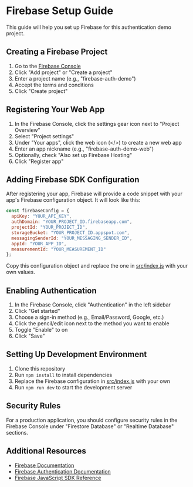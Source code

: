 # Firebase Setup Guide

This guide will help you set up Firebase for this authentication demo project.

## Creating a Firebase Project

1. Go to the [Firebase Console](https://console.firebase.google.com/)
2. Click "Add project" or "Create a project"
3. Enter a project name (e.g., "firebase-auth-demo")
4. Accept the terms and conditions
5. Click "Create project"

## Registering Your Web App

1. In the Firebase Console, click the settings gear icon next to "Project Overview"
2. Select "Project settings"
3. Under "Your apps", click the web icon (</>) to create a new web app
4. Enter an app nickname (e.g., "firebase-auth-demo-web")
5. Optionally, check "Also set up Firebase Hosting"
6. Click "Register app"

## Adding Firebase SDK Configuration

After registering your app, Firebase will provide a code snippet with your app's Firebase configuration object. It will look like this:

```javascript
const firebaseConfig = {
  apiKey: "YOUR_API_KEY",
  authDomain: "YOUR_PROJECT_ID.firebaseapp.com",
  projectId: "YOUR_PROJECT_ID",
  storageBucket: "YOUR_PROJECT_ID.appspot.com",
  messagingSenderId: "YOUR_MESSAGING_SENDER_ID",
  appId: "YOUR_APP_ID",
  measurementId: "YOUR_MEASUREMENT_ID"
};
```

Copy this configuration object and replace the one in [src/index.js](file:///d:/firebase/src/index.js) with your own values.

## Enabling Authentication

1. In the Firebase Console, click "Authentication" in the left sidebar
2. Click "Get started"
3. Choose a sign-in method (e.g., Email/Password, Google, etc.)
4. Click the pencil/edit icon next to the method you want to enable
5. Toggle "Enable" to on
6. Click "Save"

## Setting Up Development Environment

1. Clone this repository
2. Run `npm install` to install dependencies
3. Replace the Firebase configuration in [src/index.js](file:///d:/firebase/src/index.js) with your own
4. Run `npm run dev` to start the development server

## Security Rules

For a production application, you should configure security rules in the Firebase Console under "Firestore Database" or "Realtime Database" sections.

## Additional Resources

- [Firebase Documentation](https://firebase.google.com/docs)
- [Firebase Authentication Documentation](https://firebase.google.com/docs/auth)
- [Firebase JavaScript SDK Reference](https://firebase.google.com/docs/reference/js)